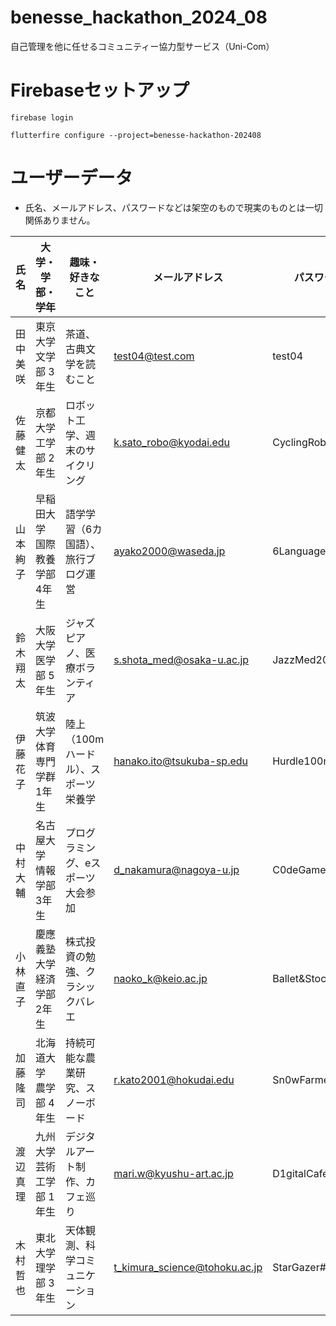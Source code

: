 # benesse_hackathon_2024_08

自己管理を他に任せるコミュニティー協力型サービス（Uni-Com）

# Firebaseセットアップ
```
firebase login
```
```
flutterfire configure --project=benesse-hackathon-202408
```
# ユーザーデータ
- 氏名、メールアドレス、パスワードなどは架空のもので現実のものとは一切関係ありません。

| 氏名 | 大学・学部・学年 | 趣味・好きなこと | メールアドレス | パスワード |
|------|------------------|-------------------|----------------|------------|
| 田中 美咲 | 東京大学 文学部 3年生 | 茶道、古典文学を読むこと | test04@test.com | test04 |
| 佐藤 健太 | 京都大学 工学部 2年生 | ロボット工学、週末のサイクリング | k.sato_robo@kyodai.edu | CyclingRobot!99 |
| 山本 絢子 | 早稲田大学 国際教養学部 4年生 | 語学学習（6カ国語）、旅行ブログ運営 | ayako2000@waseda.jp | 6Languages&Travel |
| 鈴木 翔太 | 大阪大学 医学部 5年生 | ジャズピアノ、医療ボランティア | s.shota_med@osaka-u.ac.jp | JazzMed2025! |
| 伊藤 花子 | 筑波大学 体育専門学群 1年生 | 陸上（100mハードル）、スポーツ栄養学 | hanako.ito@tsukuba-sp.edu | Hurdle100m#1 |
| 中村 大輔 | 名古屋大学 情報学部 3年生 | プログラミング、eスポーツ大会参加 | d_nakamura@nagoya-u.jp | C0deGamer2022 |
| 小林 直子 | 慶應義塾大学 経済学部 2年生 | 株式投資の勉強、クラシックバレエ | naoko_k@keio.ac.jp | Ballet&Stocks23 |
| 加藤 隆司 | 北海道大学 農学部 4年生 | 持続可能な農業研究、スノーボード | r.kato2001@hokudai.edu | Sn0wFarmer!24 |
| 渡辺 真理 | 九州大学 芸術工学部 1年生 | デジタルアート制作、カフェ巡り | mari.w@kyushu-art.ac.jp | D1gitalCafe2023 |
| 木村 哲也 | 東北大学 理学部 3年生 | 天体観測、科学コミュニケーション | t_kimura_science@tohoku.ac.jp | StarGazer#2024 |

